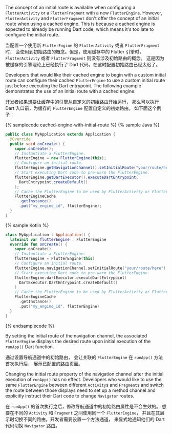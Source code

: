 The concept of an initial route is available when configuring a
`FlutterActivity` or a `FlutterFragment` with a new `FlutterEngine`.
However, `FlutterActivity` and `FlutterFragment` don't offer the
concept of an initial route when using a cached engine.
This is because a cached engine is expected to already be
running Dart code, which means it's too late to configure the
initial route.

当配置一个使用新 `FlutterEngine` 的 `FlutterActivity` 或者 `FlutterFragment` 时，
会使用到初始路由的概念。但是，使用缓存中的 Flutter 引擎时，
`FlutterActivity` 或者 `FlutterFragment` 则没有涉及初始路由的概念。
这是因为被缓存的引擎理论上已经执行了 Dart 代码，在这时配置初始路由已经太迟了。

Developers that would like their cached engine to begin
with a custom initial route can configure their cached
`FlutterEngine` to use a custom initial route just before
executing the Dart entrypoint. The following example
demonstrates the use of an initial route with a cached engine:

开发者如果想要让缓存中的引擎从自定义的初始路由开始运行，
那么可以执行 Dart 入口前，为缓存的 `FlutterEngine` 配置自定义的初始路由。
如下面这个例子：

{% samplecode cached-engine-with-initial-route %}
{% sample Java %}
<?code-excerpt title="MyApplication.java"?>
```java
public class MyApplication extends Application {
  @Override
  public void onCreate() {
    super.onCreate();
    // Instantiate a FlutterEngine.
    flutterEngine = new FlutterEngine(this);
    // Configure an initial route.
    flutterEngine.getNavigationChannel().setInitialRoute("your/route/here");
    // Start executing Dart code to pre-warm the FlutterEngine.
    flutterEngine.getDartExecutor().executeDartEntrypoint(
      DartEntrypoint.createDefault()
    );
    // Cache the FlutterEngine to be used by FlutterActivity or FlutterFragment.
    FlutterEngineCache
      .getInstance()
      .put("my_engine_id", flutterEngine);
  }
}
```
{% sample Kotlin %}
<?code-excerpt title="MyApplication.kt"?>
```kotlin
class MyApplication : Application() {
  lateinit var flutterEngine : FlutterEngine
  override fun onCreate() {
    super.onCreate()
    // Instantiate a FlutterEngine.
    flutterEngine = FlutterEngine(this)
    // Configure an initial route.
    flutterEngine.navigationChannel.setInitialRoute("your/route/here");
    // Start executing Dart code to pre-warm the FlutterEngine.
    flutterEngine.dartExecutor.executeDartEntrypoint(
      DartExecutor.DartEntrypoint.createDefault()
    )
    // Cache the FlutterEngine to be used by FlutterActivity or FlutterFragment.
    FlutterEngineCache
      .getInstance()
      .put("my_engine_id", flutterEngine)
  }
}
```
{% endsamplecode %}

By setting the initial route of the navigation channel, the associated
`FlutterEngine` displays the desired route upon initial execution of the
`runApp()` Dart function.

通过设置导航通道中的初始路由，
会让关联的 `FlutterEngine` 在 `runApp()` 方法首次执行后，
展示已配置的路由页面。

Changing the initial route property of the navigation channel
after the initial execution of `runApp()` has no effect.
Developers who would like to use the same `FlutterEngine`
between different `Activity`s and `Fragment`s and switch
the route between those displays need to set up a method channel and
explicitly instruct their Dart code to change `Navigator` routes.

在 `runApp()` 的首次执行之后，修改导航通道中的初始路由属性是不会生效的。
想要在不同的 `Activity` 和 `Fragment` 之间使用同一个 `FlutterEngine`，
并且在其展示时切换不同的路由，开发者需要设置一个方法通道，
来显式地通知他们的 Dart 代码切换 `Navigator` 路由。

